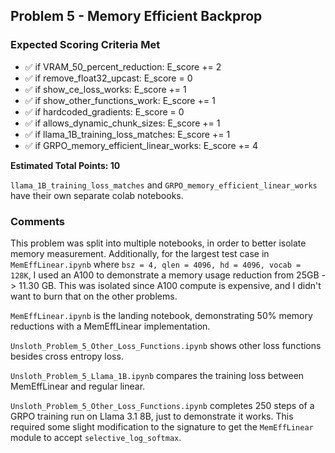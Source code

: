 ## Problem 5 - Memory Efficient Backprop

### Expected Scoring Criteria Met

- ✅ if VRAM_50_percent_reduction: E_score += 2
- ✅ if remove_float32_upcast: E_score = 0
- ✅ if show_ce_loss_works: E_score += 1
- ✅ if show_other_functions_work: E_score += 1
- ✅ if hardcoded_gradients: E_score = 0
- ✅ if allows_dynamic_chunk_sizes: E_score += 1
- ✅ if llama_1B_training_loss_matches: E_score += 1
- ✅ if GRPO_memory_efficient_linear_works: E_score += 4

**Estimated Total Points: 10**

`llama_1B_training_loss_matches` and `GRPO_memory_efficient_linear_works` have their own separate colab notebooks.

### Comments

This problem was split into multiple notebooks, in order to better isolate memory measurement. Additionally, for the largest test case in `MemEffLinear.ipynb` where `bsz = 4, qlen = 4096, hd = 4096, vocab = 128K`, I used an A100 to demonstrate a memory usage reduction from 25GB -> 11.30 GB. This was isolated since A100 compute is expensive, and I didn't want to burn that on the other problems.

`MemEffLinear.ipynb` is the landing notebook, demonstrating 50% memory reductions with a MemEffLinear implementation.

`Unsloth_Problem_5_Other_Loss_Functions.ipynb` shows other loss functions besides cross entropy loss.

`Unsloth_Problem_5_Llama_1B.ipynb` compares the training loss between MemEffLinear and regular linear.

`Unsloth_Problem_5_Other_Loss_Functions.ipynb` completes 250 steps of a GRPO training run on Llama 3.1 8B, just to demonstrate it works. This required some slight modification to the signature to get the `MemEffLinear` module to accept `selective_log_softmax`.